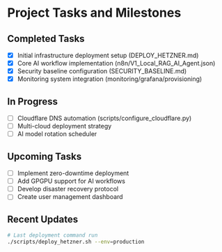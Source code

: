 # Project Tasks and Milestones

## Completed Tasks
- [x] Initial infrastructure deployment setup (DEPLOY_HETZNER.md)
- [x] Core AI workflow implementation (n8n/V1_Local_RAG_AI_Agent.json)
- [x] Security baseline configuration (SECURITY_BASELINE.md)
- [x] Monitoring system integration (monitoring/grafana/provisioning)

## In Progress
- [ ] Cloudflare DNS automation (scripts/configure_cloudflare.py)
- [ ] Multi-cloud deployment strategy
- [ ] AI model rotation scheduler

## Upcoming Tasks
- [ ] Implement zero-downtime deployment
- [ ] Add GPGPU support for AI workflows
- [ ] Develop disaster recovery protocol
- [ ] Create user management dashboard

## Recent Updates
```bash
# Last deployment command run
./scripts/deploy_hetzner.sh --env=production
